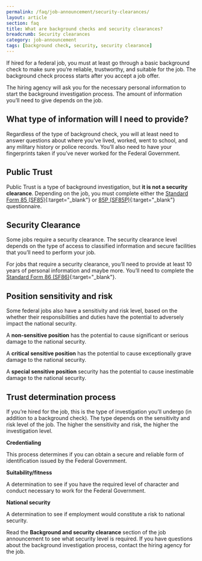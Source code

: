 ```yaml
---
permalink: /faq/job-announcement/security-clearances/
layout: article
section: faq
title: What are background checks and security clearances?
breadcrumb: Security clearances
category: job-announcement
tags: [background check, security, security clearance]
---
```


If hired for a federal job, you must at least go through a basic background check to make sure you’re reliable, trustworthy, and suitable for the job. The background check process starts after you accept a job offer.

The hiring agency will ask you for the necessary personal information to start the background investigation process.  The amount of information you’ll need to give depends on the job.  

## What type of information will I need to provide?
Regardless of the type of background check, you will at least need to answer questions about where you've lived, worked, went to school, and any military history or police records. You’ll also need to have your fingerprints taken if you’ve never worked for the Federal Government.

## Public Trust
Public Trust is a type of background investigation, but **it is not a security clearance**. Depending on the job, you must complete either the [Standard Form 85 (SF85)](https://www.opm.gov/forms/pdf_fill/sf85.pdf){:target="_blank"} or [85P (SF85P)](https://www.opm.gov/forms/pdf_fill/sf85p.pdf){:target="_blank"} questionnaire.

## Security Clearance
Some jobs require a security clearance. The security clearance level depends on the type of access to classified information and secure facilities that you’ll need to perform your job.

For jobs that require a security clearance, you’ll need to provide at least 10 years of personal information and maybe more.  You’ll need to complete the [Standard Form 86 (SF86)](https://www.opm.gov/forms/pdf_fill/sf86-non508.pdf){:target="_blank"}.

## Position sensitivity and risk
Some federal jobs also have a sensitivity and risk level, based on the whether their responsibilities and duties have the potential to adversely impact the national security.

A **non-sensitive position** has the potential to cause significant or serious damage to the national security.

A **critical sensitive position** has the potential to cause exceptionally grave damage to the national security.

A **special sensitive position** security has the potential to cause inestimable damage to the national security.

## Trust determination process
If you’re hired for the job, this is the type of investigation you’ll undergo (in addition to a background check). The type depends on the sensitivity and risk level of the job.  The higher the sensitivity and risk, the higher the investigation level.  

**Credentialing**

This process determines if you can obtain a  secure and reliable form of identification issued by the Federal Government.

**Suitability/fitness** 

A determination to see if you have the required level of character and conduct necessary to work for the Federal Government.

**National security** 

A determination to see if employment would constitute a risk to national security. 

Read the **Background and security clearance** section of the job announcement to see what security level is required. If you have questions about the background investigation process, contact the hiring agency for the job.
